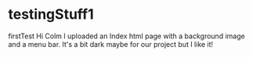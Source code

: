 testingStuff1
=============

firstTest
Hi Colm I uploaded an Index html page with a background image and a menu bar.
It's a bit dark maybe for our project but I like it!

